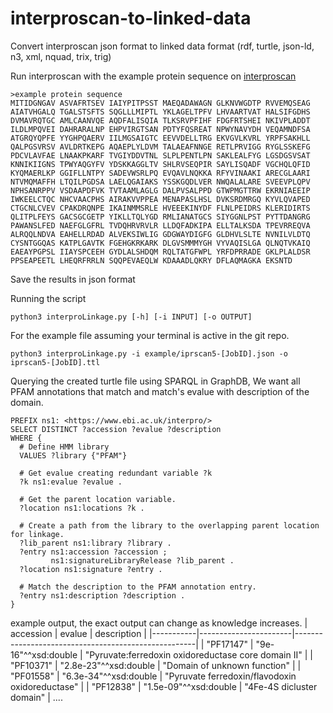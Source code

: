 # interproscan-to-linked-data
Convert interproscan json format to linked data format (rdf, turtle, json-ld, n3, xml, nquad, trix, trig)


Run interproscan with the example protein sequence on [interproscan](https://www.ebi.ac.uk/interpro/search/sequence/)

```
>example protein sequence
MITIDGNGAV ASVAFRTSEV IAIYPITPSST MAEQADAWAGN GLKNVWGDTP RVVEMQSEAG
AIATVHGALQ TGALSTSFTS SQGLLLMIPTL YKLAGELTPFV LHVAARTVAT HALSIFGDHS
DVMAVRQTGC AMLCAANVQE AQDFALISQIA TLKSRVPFIHF FDGFRTSHEI NKIVPLADDT
ILDLMPQVEI DAHRARALNP EHPVIRGTSAN PDTYFQSREAT NPWYNAVYDH VEQAMNDFSA
ATGRQYQPFE YYGHPQAERV IILMGSAIGTC EEVVDELLTRG EKVGVLKVRL YRPFSAKHLL
QALPGSVRSV AVLDRTKEPG AQAEPLYLDVM TALAEAFNNGE RETLPRVIGG RYGLSSKEFG
PDCVLAVFAE LNAAKPKARF TVGIYDDVTNL SLPLPENTLPN SAKLEALFYG LGSDGSVSAT
KNNIKIIGNS TPWYAQGYFV YDSKKAGGLTV SHLRVSEQPIR SAYLISQADF VGCHQLQFID
KYQMAERLKP GGIFLLNTPY SADEVWSRLPQ EVQAVLNQKKA RFYVINAAKI ARECGLAARI
NTVMQMAFFH LTQILPGDSA LAELQGAIAKS YSSKGQDLVER NWQALALARE SVEEVPLQPV
NPHSANRPPV VSDAAPDFVK TVTAAMLAGLG DALPVSALPPD GTWPMGTTRW EKRNIAEEIP
IWKEELCTQC NHCVAACPHS AIRAKVVPPEA MENAPASLHSL DVKSRDMRGQ KYVLQVAPED
CTGCNLCVEV CPAKDRQNPE IKAINMMSRLE HVEEEKINYDF FLNLPEIDRS KLERIDIRTS
QLITPLFEYS GACSGCGETP YIKLLTQLYGD RMLIANATGCS SIYGGNLPST PYTTDANGRG
PAWANSLFED NAEFGLGFRL TVDQHRVRVLR LLDQFADKIPA ELLTALKSDA TPEVRREQVA
ALRQQLNDVA EAHELLRDAD ALVEKSIWLIG GDGWAYDIGFG GLDHVLSLTE NVNILVLDTQ
CYSNTGGQAS KATPLGAVTK FGEHGKRKARK DLGVSMMMYGH VYVAQISLGA QLNQTVKAIQ
EAEAYPGPSL IIAYSPCEEH GYDLALSHDQM RQLTATGFWPL YRFDPRRADE GKLPLALDSR
PPSEAPEETL LHEQRFRRLN SQQPEVAEQLW KDAAADLQKRY DFLAQMAGKA EKSNTD
```

Save the results in json format

Running the script
```
python3 interproLinkage.py [-h] [-i INPUT] [-o OUTPUT]
```

For the example file assuming your terminal is active in the git repo. 
```
python3 interproLinkage.py -i example/iprscan5-[JobID].json -o iprscan5-[JobID].ttl
```

Querying the created turtle file using SPARQL in GraphDB,
We want all PFAM annotations that match and match's evalue with description of the domain. 
```
PREFIX ns1: <https://www.ebi.ac.uk/interpro/>
SELECT DISTINCT ?accession ?evalue ?description
WHERE {
  # Define HMM library
  VALUES ?library {"PFAM"}

  # Get evalue creating redundant variable ?k
  ?k ns1:evalue ?evalue .

  # Get the parent location variable. 
  ?location ns1:locations ?k .
 
  # Create a path from the library to the overlapping parent location for linkage. 
  ?lib_parent ns1:library ?library .
  ?entry ns1:accession ?accession ; 
         ns1:signatureLibraryRelease ?lib_parent .
  ?location ns1:signature ?entry .

  # Match the description to the PFAM annotation entry. 
  ?entry ns1:description ?description .  
}
```

example output, the exact output can change as knowledge increases. 
| accession | evalue                | description                                         |
|-----------|-----------------------|-----------------------------------------------------|
| "PF17147" | "9e-16"^^xsd:double   | "Pyruvate:ferredoxin oxidoreductase core domain II" |
| "PF10371" | "2.8e-23"^^xsd:double | "Domain of unknown function"                        |
| "PF01558" | "6.3e-34"^^xsd:double | "Pyruvate ferredoxin/flavodoxin oxidoreductase"     |
| "PF12838" | "1.5e-09"^^xsd:double | "4Fe-4S dicluster domain"                           |
....